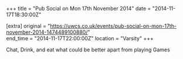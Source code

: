+++
title = "Pub Social on Mon 17th November 2014"
date = "2014-11-17T18:30:00Z"

[extra]
original = "https://uwcs.co.uk/events/pub-social-on-mon-17th-november-2014-1474489100880/"    
end_time = "2014-11-17T22:00:00Z"
location = "Varsity"
+++

Chat, Drink, and eat what could be better apart from playing Games

